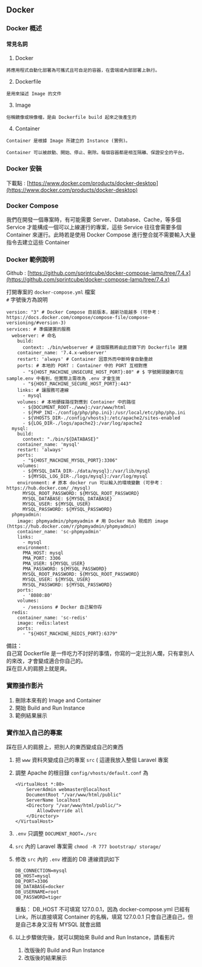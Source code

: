 ## Docker 

### Docker 概述

#### 常見名詞
1. Docker <br>
```
將應用程式自動化部署為可攜式且可自足的容器，在雲端或內部部署上執行。
``` 
2. Dockerfile <br>
```
是用來描述 Image 的文件
```
3. Image <br>
```
俗稱鏡像或映像檔，是由 Dockerfile build 起來之後產生的
``` 
4. Container <br>
```
Container 是根據 Image 所建立的 Instance (實例)。 
``` 
``` 
Container 可以被啟動、開始、停止、刪除。每個容器都是相互隔離、保證安全的平台。
``` 


### Docker 安裝

下載點 : [https://www.docker.com/products/docker-desktop](https://www.docker.com/products/docker-desktop)


### Docker Compose

我們在開發一個專案時，有可能需要 Server、Database、Cache，等多個 Service 才能構成一個可以上線運行的專案，這些 Service 往往會需要多個 Container 來運行。此時若是使用 Docker Compose 進行整合就不需要輸入大量指令去建立這些 Container

### Docker 範例說明

Github : [https://github.com/sprintcube/docker-compose-lamp/tree/7.4.x](https://github.com/sprintcube/docker-compose-lamp/tree/7.4.x)

打開專案的 `docker-compose.yml` 檔案 <br>
`#` 字號後方為說明

```
version: "3" # Docker Compose 目前版本，越新功能越多 (可參考：https://docs.docker.com/compose/compose-file/compose-versioning/#version-3)
services: # 準備建置的服務
  webserver: # 命名
    build: 
      context: ./bin/webserver # 這個服務將由此目錄下的 Dockerfile 建置
    container_name: '7.4.x-webserver'
    restart: 'always' # Container 因意外而中斷時會自動重啟
    ports: # 本地的 PORT : Container 中的 PORT 互相對應
      - "${HOST_MACHINE_UNSECURE_HOST_PORT}:80" # $ 字號開頭變數可在 sample.env 中看到，但實際上需改為 .env 才會生效
      - "${HOST_MACHINE_SECURE_HOST_PORT}:443"
    links: # 讓服務可連線
      - mysql 
    volumes: # 本地硬碟路徑對應到 Container 中的路徑
      - ${DOCUMENT_ROOT-./www}:/var/www/html
      - ${PHP_INI-./config/php/php.ini}:/usr/local/etc/php/php.ini
      - ${VHOSTS_DIR-./config/vhosts}:/etc/apache2/sites-enabled
      - ${LOG_DIR-./logs/apache2}:/var/log/apache2
  mysql: 
    build:
      context: "./bin/${DATABASE}"
    container_name: 'mysql'
    restart: 'always'
    ports:
      - "${HOST_MACHINE_MYSQL_PORT}:3306"
    volumes: 
      - ${MYSQL_DATA_DIR-./data/mysql}:/var/lib/mysql
      - ${MYSQL_LOG_DIR-./logs/mysql}:/var/log/mysql
    environment: # 原本 docker run 可以輸入的環境變數 (可參考：https://hub.docker.com/_/mysql)
      MYSQL_ROOT_PASSWORD: ${MYSQL_ROOT_PASSWORD}
      MYSQL_DATABASE: ${MYSQL_DATABASE}
      MYSQL_USER: ${MYSQL_USER}
      MYSQL_PASSWORD: ${MYSQL_PASSWORD}
  phpmyadmin:
    image: phpmyadmin/phpmyadmin # 用 Docker Hub 現成的 image (https://hub.docker.com/r/phpmyadmin/phpmyadmin)
    container_name: 'sc-phpmyadmin'
    links:
      - mysql
    environment:
      PMA_HOST: mysql
      PMA_PORT: 3306
      PMA_USER: ${MYSQL_USER}
      PMA_PASSWORD: ${MYSQL_PASSWORD}
      MYSQL_ROOT_PASSWORD: ${MYSQL_ROOT_PASSWORD}
      MYSQL_USER: ${MYSQL_USER}
      MYSQL_PASSWORD: ${MYSQL_PASSWORD}
    ports:
      - '8080:80'
    volumes: 
      - /sessions # Docker 自己幫你存
  redis:
    container_name: 'sc-redis'
    image: redis:latest
    ports:
      - "${HOST_MACHINE_REDIS_PORT}:6379"

```

備註：<br>自己寫 Dockerfile 是一件吃力不討好的事情，你寫的一定比別人爛，只有拿別人的來改，才會變成適合你自己的。<br>踩在巨人的肩膀上就是爽。

### 實際操作影片

1. 刪除本來有的 Image and Container
2. 開始 Build and Run Instance
3. 範例結果展示

### 實作加入自己的專案

踩在巨人的肩膀上，把別人的東西變成自己的東西

1. 把 `www` 資料夾變成自己的專案 `src` ( 這邊我放入整個 Laravel 專案
2. 調整 Apache 的根目錄 `config/vhosts/default.conf` 為 

	```
	<VirtualHost *:80>
	    ServerAdmin webmaster@localhost
	    DocumentRoot "/var/www/html/public"
	    ServerName localhost
		<Directory "/var/www/html/public/">
			AllowOverride all
		</Directory>
	</VirtualHost>
	```
3. `.env` 只調整 `DOCUMENT_ROOT=./src`
4. `src` 內的 Laravel 專案需 `chmod -R 777 bootstrap/ storage/`
5. 修改 `src` 內的 `.env` 裡面的 DB 連線資訊如下

	```	
	DB_CONNECTION=mysql
	DB_HOST=mysql
	DB_PORT=3306
	DB_DATABASE=docker
	DB_USERNAME=root
	DB_PASSWORD=tiger
	```
	重點： DB_HOST 不可填寫 127.0.0.1，因為 docker-compose.yml 已經有 Link，所以直接填寫 Container 的名稱，填寫 127.0.0.1 只會自己連自己，但是自己本身又沒有 MYSQL 就會出錯
	
6. 以上步驟做完後，就可以開始來 Build and Run Instance，請看影片
	1. 改版後的 Build and Run Instance
	2. 改版後的結果展示
